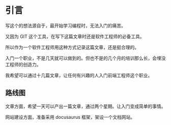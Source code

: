 # 引言

写这个的想法源自于，最开始学习编程时，无法入门的痛苦。

又因为 GIT 这个工具，在写下这篇文章时还是软件工程师的必备工具。

所以作为一个软件工程师用这种方式记录这篇文章，还是挺合理的。

入门一个职业，不是几天就可以做到的。但也不是的几个月的培训那么长，会埋没工程师的创造力。

我希望可以通过十几篇文章，让任何有兴趣的人入门前端工程师这个职业。

## 路线图

文章方面，希望一天可以产出一篇文章，通过两个星期。让入门变成简单的事情。

网站建设方面，准备采用 docusaurus 框架，架设一个文档网站。
